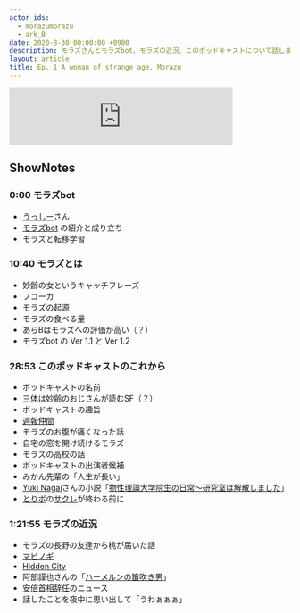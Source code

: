 ```yaml
---
actor_ids:
  - morazumorazu
  - ark_B
date: 2020-8-30 00:00:00 +0900
description: モラズさんとモラズbot、モラズの近況、このポッドキャストについて話しました。
layout: article
title: Ep. 1 A woman of strange age, Morazu
---
```


<iframe src="https://anchor.fm/arkbfm/embed" height="102px" width="400px" frameborder="0" scrolling="no"></iframe>

## ShowNotes

### 0:00 モラズbot

* [うっしー](https://twitter.com/MasashiU)さん
* [モラズbot](https://medium.com/@arkbb3/%E5%90%9B%E3%81%A0%E3%81%91%E3%81%AE%E3%83%A2%E3%83%A9%E3%82%BAbot-%E3%82%92%E4%BD%9C%E3%82%8D%E3%81%86-4f589315c236) の紹介と成り立ち
* [‎](https://podcasts.apple.com/jp/podcast/interaxion/id1503487109)モラズと転移学習


### 10:40 モラズとは

* 妙齢の女というキャッチフレーズ
* フコーカ
* モラズの起源
* モラズの食べる量
* あらBはモラズへの評価が高い（？）
* モラズbot の Ver 1.1 と Ver 1.2
    

### 28:53 このポッドキャストのこれから

* ポッドキャストの名前
* [三体](https://amzn.to/3b7X9z7)は妙齢のおじさんが読むSF（？）
* ポッドキャストの趣旨
* [週報仲間](https://medium.com/@arkbb3/%E9%80%B1%E5%A0%B1%E4%BB%B2%E9%96%93%E3%82%B7%E3%82%B9%E3%83%86%E3%83%A0%E3%82%92%E6%94%B9%E5%96%84%E3%81%97%E3%81%9F%E8%A9%B1-7e1eb1b9f227)
* モラズのお腹が痛くなった話
* 自宅の窓を開け続けるモラズ
* モラズの高校の話
* ポッドキャストの出演者候補
* みかん先輩の「人生が長い」
* [Yuki Nagai](https://twitter.com/cometscome_phys)さんの小説「[物性理論大学院生の日常〜研究室は解散しました](https://kakuyomu.jp/works/1177354054882886305)」
* [とりボ](https://twitter.com/oooTORIBALLooo)の[サクレ](https://www.futabafoods.co.jp/sacre/)が終わる前に


### 1:21:55 モラズの近況

* モラズの長野の友達から桃が届いた話
* [マビノギ](https://lp.nexon.co.jp/mabinogi/01?utm_source=google&utm_medium=paidsearch&utm_campaign=ad&utm_term=all&utm_content=shinki&argument=GkmaGBxY&dmai=a5c0facfa90979&gclid=Cj0KCQjw-af6BRC5ARIsAALPIlWqlsHX2ktnNuKMuIJqZSaXWPVFbDb_LFiChvvFH8pvz4JAAd5MBlIaAmVuEALw_wcB)
* [Hidden City](https://apps.apple.com/jp/app/hidden-city-%E3%83%9F%E3%82%B9%E3%83%86%E3%83%AA%E3%83%BC-%E3%82%AA%E3%83%96-%E3%82%B7%E3%83%A3%E3%83%89%E3%82%A6%E3%82%BA/id722217471)
* 阿部謹也さんの「[ハーメルンの笛吹き男](https://amzn.to/3hFB5OJ)」
* [安倍首相辞任](https://www3.nhk.or.jp/news/html/20200828/k10012588071000.html)のニュース
* 話したことを夜中に思い出して「うわぁぁぁ」

